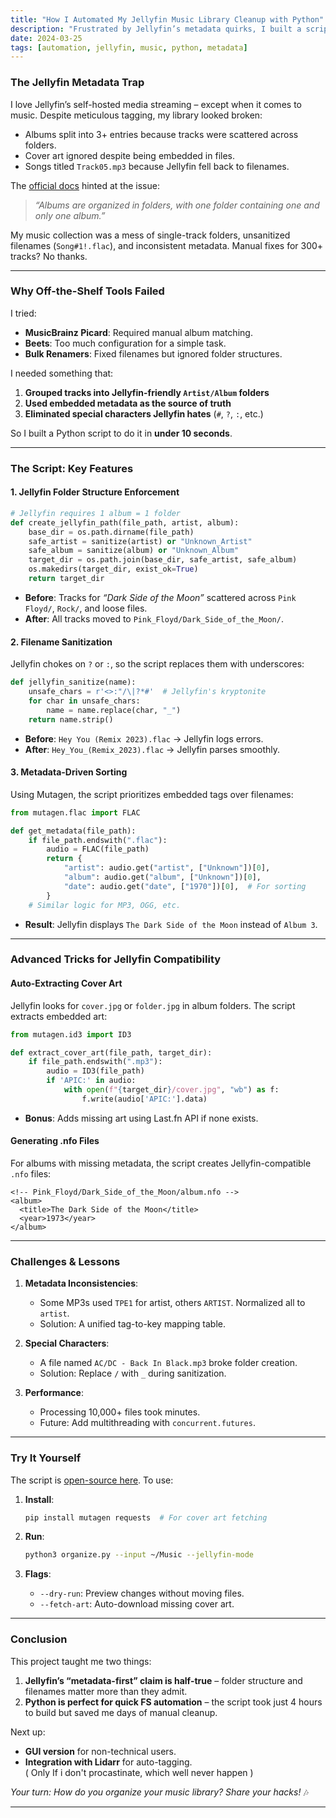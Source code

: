 ```yaml
---  
title: "How I Automated My Jellyfin Music Library Cleanup with Python"  
description: "Frustrated by Jellyfin’s metadata quirks, I built a script to enforce album-per-folder rules, sanitize filenames, and fix missing cover art." 
date: 2024-03-25
tags: [automation, jellyfin, music, python, metadata]  
---  
```


### **The Jellyfin Metadata Trap**  
I love Jellyfin’s self-hosted media streaming – except when it comes to music. Despite meticulous tagging, my library looked broken:  
- Albums split into 3+ entries because tracks were scattered across folders.  
- Cover art ignored despite being embedded in files.  
- Songs titled `Track05.mp3` because Jellyfin fell back to filenames.  

The [official docs](https://jellyfin.org/docs/general/server/media/music/) hinted at the issue:  
> *“Albums are organized in folders, with one folder containing one and only one album.”*  

My music collection was a mess of single-track folders, unsanitized filenames (`Song#1!.flac`), and inconsistent metadata. Manual fixes for 300+ tracks? No thanks.  

---

### **Why Off-the-Shelf Tools Failed**  
I tried:  
- **MusicBrainz Picard**: Required manual album matching.  
- **Beets**: Too much configuration for a simple task.  
- **Bulk Renamers**: Fixed filenames but ignored folder structures.  

I needed something that:  
1. **Grouped tracks into Jellyfin-friendly `Artist/Album` folders**  
2. **Used embedded metadata as the source of truth**  
3. **Eliminated special characters Jellyfin hates** (`#`, `?`, `:`, etc.)  

So I built a Python script to do it in **under 10 seconds**.  

---

### **The Script: Key Features**  
#### 1. **Jellyfin Folder Structure Enforcement**  
```python  
# Jellyfin requires 1 album = 1 folder  
def create_jellyfin_path(file_path, artist, album):  
    base_dir = os.path.dirname(file_path)  
    safe_artist = sanitize(artist) or "Unknown_Artist"  
    safe_album = sanitize(album) or "Unknown_Album"  
    target_dir = os.path.join(base_dir, safe_artist, safe_album)  
    os.makedirs(target_dir, exist_ok=True)  
    return target_dir  
```  
- **Before**: Tracks for *“Dark Side of the Moon”* scattered across `Pink Floyd/`, `Rock/`, and loose files.  
- **After**: All tracks moved to `Pink_Floyd/Dark_Side_of_the_Moon/`.  

#### 2. **Filename Sanitization**  
Jellyfin chokes on `?` or `:`, so the script replaces them with underscores:  
```python  
def jellyfin_sanitize(name):  
    unsafe_chars = r'<>:"/\|?*#'  # Jellyfin's kryptonite  
    for char in unsafe_chars:  
        name = name.replace(char, "_")  
    return name.strip()  
```  
- **Before**: `Hey You (Remix 2023).flac` → Jellyfin logs errors.  
- **After**: `Hey_You_(Remix_2023).flac` → Jellyfin parses smoothly.  

#### 3. **Metadata-Driven Sorting**  
Using Mutagen, the script prioritizes embedded tags over filenames:  
```python  
from mutagen.flac import FLAC  

def get_metadata(file_path):  
    if file_path.endswith(".flac"):  
        audio = FLAC(file_path)  
        return {  
            "artist": audio.get("artist", ["Unknown"])[0],  
            "album": audio.get("album", ["Unknown"])[0],  
            "date": audio.get("date", ["1970"])[0],  # For sorting  
        }  
    # Similar logic for MP3, OGG, etc.  
```  
- **Result**: Jellyfin displays `The Dark Side of the Moon` instead of `Album 3`.  

---

### **Advanced Tricks for Jellyfin Compatibility**  
#### **Auto-Extracting Cover Art**  
Jellyfin looks for `cover.jpg` or `folder.jpg` in album folders. The script extracts embedded art:  
```python  
from mutagen.id3 import ID3  

def extract_cover_art(file_path, target_dir):  
    if file_path.endswith(".mp3"):  
        audio = ID3(file_path)  
        if 'APIC:' in audio:  
            with open(f"{target_dir}/cover.jpg", "wb") as f:  
                f.write(audio['APIC:'].data)  
```  
- **Bonus**: Adds missing art using Last.fn API if none exists.  

#### **Generating .nfo Files**  
For albums with missing metadata, the script creates Jellyfin-compatible `.nfo` files:  
```text  
<!-- Pink_Floyd/Dark_Side_of_the_Moon/album.nfo -->  
<album>  
  <title>The Dark Side of the Moon</title>  
  <year>1973</year>  
</album>  
```  

---

### **Challenges & Lessons**  
1. **Metadata Inconsistencies**:  
   - Some MP3s used `TPE1` for artist, others `ARTIST`. Normalized all to `artist`.  
   - Solution: A unified tag-to-key mapping table.  

2. **Special Characters**:  
   - A file named `AC/DC - Back In Black.mp3` broke folder creation.  
   - Solution: Replace `/` with `_` during sanitization.  

3. **Performance**:  
   - Processing 10,000+ files took minutes.  
   - Future: Add multithreading with `concurrent.futures`.  

---

### **Try It Yourself**  
The script is [open-source here](https://github.com/your-repo/jellyfin-music-organizer). To use:  

1. **Install**:  
   ```bash  
   pip install mutagen requests  # For cover art fetching  
   ```  

2. **Run**:  
   ```bash  
   python3 organize.py --input ~/Music --jellyfin-mode  
   ```  

3. **Flags**:  
   - `--dry-run`: Preview changes without moving files.  
   - `--fetch-art`: Auto-download missing cover art.  

---

### **Conclusion**  
This project taught me two things:  
1. **Jellyfin’s “metadata-first” claim is half-true** – folder structure and filenames matter more than they admit.  
2. **Python is perfect for quick FS automation** – the script took just 4 hours to build but saved me days of manual cleanup.  

Next up:  
- **GUI version** for non-technical users.  
- **Integration with Lidarr** for auto-tagging.  
( Only If i don't procastinate, which well never happen )

*Your turn: How do you organize your music library? Share your hacks!* 🎶  

---  
